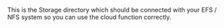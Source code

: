 This is the Storage directory which should be connected with your EFS / NFS system so you can use the cloud function correctly.